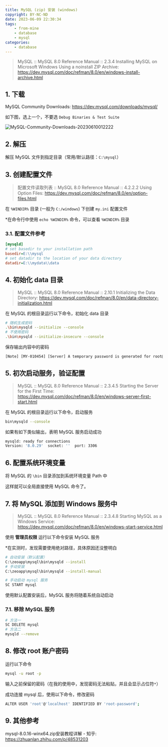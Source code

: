 ```yaml
---
title: MySQL (zip) 安装 (windows)
copyright: BY-NC-ND
date: 2023-06-09 22:30:34
tags:
    - from-mine
    - database
    - mysql
categories:
    - database
---
```


> MySQL :: MySQL 8.0 Reference Manual :: 2.3.4 Installing MySQL on Microsoft Windows Using a noinstall ZIP Archive: <https://dev.mysql.com/doc/refman/8.0/en/windows-install-archive.html>

## 1. 下载

MySQL Community Downloads: <https://dev.mysql.com/downloads/mysql/>

如下图，选上一个，不要选 `Debug Binaries & Test Suite`

![MySQL-Community-Downloads-20230610012222](https://v01.static.cc01cc.cn/MySQL-Community-Downloads-20230610012222.png)

## 2. 解压

解压 MySQL 文件到指定目录（常用/默认路径：`C:\mysql`）

## 3. 创建配置文件

> 配置文件读取列表 :: MySQL 8.0 Reference Manual :: 4.2.2.2 Using Option Files: <https://dev.mysql.com/doc/refman/8.0/en/option-files.html>

在 `%WINDIR%` 目录 (一般为 `C:/windows`) 下创建 `my.ini` 配置文件

*在命令行中使用 `echo %WINDIR%` 命令，可以查看 `%WINDIR%` 目录

### 3.1. 配置文件参考

```ini
[mysqld]
# set basedir to your installation path
basedir=E:\\mysql
# set datadir to the location of your data directory
datadir=E:\\mydata\\data
```

## 4. 初始化 data 目录

> MySQL :: MySQL 8.0 Reference Manual :: 2.10.1 Initializing the Data Directory: <https://dev.mysql.com/doc/refman/8.0/en/data-directory-initialization.html>

在 MySQL 的根目录运行以下命令，初始化 data 目录

```bash
# 随机生成密码
.\bin\mysqld --initialize --console
# 不使用密码
.\bin\mysqld --initialize-insecure --console
```

保存输出内容中的密码

```txt
[Note] [MY-010454] [Server] A temporary password is generated for root@localhost: Dr=LsUmeM3uC
```

## 5. 初次启动服务，验证配置

> MySQL :: MySQL 8.0 Reference Manual :: 2.3.4.5 Starting the Server for the First Time: <https://dev.mysql.com/doc/refman/8.0/en/windows-server-first-start.html>

在 MySQL 的根目录运行以下命令，启动服务

```bash
bin\mysqld --console
```

如果有如下类似输出，表明 MySQL 服务启动成功

```bash
mysqld: ready for connections
Version: '8.0.29'  socket: ''  port: 3306
```

## 6. 配置系统环境变量

将 MySQL 的 `\bin` 目录添加到系统环境变量 Path 中

这样就可以全局直接使用 MySQL 命令了。

## 7. 将 MySQL 添加到 Windows 服务中

> MySQL :: MySQL 8.0 Reference Manual :: 2.3.4.8 Starting MySQL as a Windows Service: <https://dev.mysql.com/doc/refman/8.0/en/windows-start-service.html>

使用 **管理员权限** 运行以下命令安装 MySQL 服务

*在实测时，发现需要使用绝对路径，具体原因还没整明白

```bash
# 自动安装（默认配置）
C:\zeoapp\mysql\bin\mysqld --install
# 手动安装
C:\zeoapp\mysql\bin\mysqld --install-manual
```

```bash
# 手动启动 mysql 服务
SC START mysql
```

使用默认配置安装后，MySQL 服务将随着系统自动启动

### 7.1. 移除 MySQL 服务

```bash
# 方法一
SC DELETE mysql
# 方法二
mysqld --remove
```

## 8. 修改 root 账户密码

运行以下命令

```bash
mysql -u root -p
```

输入之前保留的密码（在我的使用中，发现密码无法粘贴，并且会显示占位符`*`）

成功连接 mysql 后，使用以下命令，修改密码

```bash
ALTER USER 'root'@'localhost' IDENTIFIED BY 'root-password';
```

## 9. 其他参考

mysql-8.0.16-winx64.zip安装教程详解 - 知乎: <https://zhuanlan.zhihu.com/p/48531203>

<!--
Copyright © 2023-2024 [cc01cc](https://github.com/cc01cc)

本页面采用 [知识共享署名-非商业性使用-禁止演绎 4.0 国际许可协议](https://creativecommons.org/licenses/by-nc-nd/4.0/) 进行许可。

转载请注明原始地址：<https://cc01cc.com/>
-->